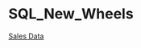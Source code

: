 # SQL_New_Wheels

[Sales Data](https://drive.google.com/drive/folders/18CFt6641JIWW1ZD9vIQ6DNLRJjxyYldN?usp=share_link)
